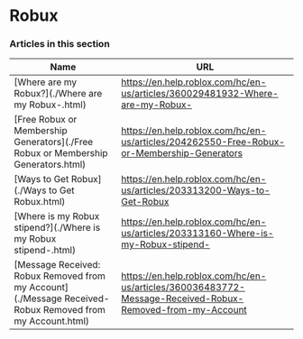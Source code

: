 # Robux  
### Articles in this section
Name|URL
-|-
[Where are my Robux?](./Where are my Robux-.html) |https://en.help.roblox.com/hc/en-us/articles/360029481932-Where-are-my-Robux-
[Free Robux or Membership Generators](./Free Robux or Membership Generators.html) |https://en.help.roblox.com/hc/en-us/articles/204262550-Free-Robux-or-Membership-Generators
[Ways to Get Robux](./Ways to Get Robux.html) |https://en.help.roblox.com/hc/en-us/articles/203313200-Ways-to-Get-Robux
[Where is my Robux stipend?](./Where is my Robux stipend-.html) |https://en.help.roblox.com/hc/en-us/articles/203313160-Where-is-my-Robux-stipend-
[Message Received: Robux Removed from my Account](./Message Received- Robux Removed from my Account.html) |https://en.help.roblox.com/hc/en-us/articles/360036483772-Message-Received-Robux-Removed-from-my-Account